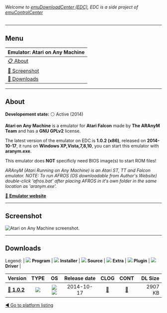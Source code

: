 ###### Welcome to [emuDownloadCenter (EDC)](https://github.com/PhoenixInteractiveNL/emuDownloadCenter/wiki/), EDC is a side project of [emuControlCenter](https://github.com/PhoenixInteractiveNL/emuControlCenter/wiki/)
***
## Menu
| **Emulator: Atari on Any Machine** |
|:---------|
| [:clipboard: About](#about) |
| [:sunrise: Screenshot](#screenshot) |
| [:floppy_disk: Downloads](#downloads) |
***
## About
**Developement state:** :white_circle: Active (2014)

**Atari on Any Machine** is a emulator for **Atari Falcon** made by **The ARAnyM  Team** and has a **GNU GPLv2** license.

The latest version of the emulator on EDC is **1.0.2 (x86)**, released on **2014-10-17**, it runs on **Windows XP,Vista,7,8,10**, you can start this emulator with **aranym.exe**.

This emulator does **NOT** specificly need BIOS image(s) to start ROM files!

_ARAnyM (Atari Running on Any Machine) is an Atari ST, TT and Falcon emulator. NOTE: To run AFROS (OS downloadable from Author's Website) double-click 'afros.bat' after placing AFROS in it's own folder in the same location as 'aranym.exe'._

[:link: **Emulator website**](http://aranym.org/)
***
## Screenshot
![](https://raw.githubusercontent.com/PhoenixInteractiveNL/emuDownloadCenter/master/hooks/aranym/emulator_screen_01.jpg "Atari on Any Machine screenshot.")
***
## Downloads
Legend:
| ![](https://raw.githubusercontent.com/wiki/PhoenixInteractiveNL/emuDownloadCenter/images_misc/icon_program_24.png) **Program** | 
![](https://raw.githubusercontent.com/wiki/PhoenixInteractiveNL/emuDownloadCenter/images_misc/icon_installer_24.png) **Installer** | 
![](https://raw.githubusercontent.com/wiki/PhoenixInteractiveNL/emuDownloadCenter/images_misc/icon_source_code_24.png) **Source** | 
![](https://raw.githubusercontent.com/wiki/PhoenixInteractiveNL/emuDownloadCenter/images_misc/icon_extra_24.png) **Extra** | 
![](https://raw.githubusercontent.com/wiki/PhoenixInteractiveNL/emuDownloadCenter/images_misc/icon_plugin_24.png) **Plugin** | 
![](https://raw.githubusercontent.com/wiki/PhoenixInteractiveNL/emuDownloadCenter/images_misc/icon_driver_24.png) **Driver** | 
 
| Version | TYPE | OS | Release date | CLOG | CONT | DL Size |
|:--------|:----:|:--:|:------------:|:----:|:----:|--------:|
| [:floppy_disk: **1.0.2**](https://github.com/PhoenixInteractiveNL/edc-repo0006/raw/master/aranym/1.0.2.7z) | ![](https://raw.githubusercontent.com/wiki/PhoenixInteractiveNL/emuDownloadCenter/images_misc/icon_program_24.png) | ![](https://raw.githubusercontent.com/wiki/PhoenixInteractiveNL/emuDownloadCenter/images_misc/logo_windows_24.png)![](https://raw.githubusercontent.com/wiki/PhoenixInteractiveNL/emuDownloadCenter/images_misc/icon_32-bit_24.png) | 2014-10-17 | [:page_facing_up:](https://github.com/PhoenixInteractiveNL/edc-repo0006/blob/master/aranym/1.0.2_changelog.txt) | [:mag_right:](https://github.com/PhoenixInteractiveNL/edc-repo0006/blob/master/aranym/1.0.2_contents.txt) | 2907 KB |

[:arrow_backward: Go to platform listing](https://github.com/PhoenixInteractiveNL/emuDownloadCenter/wiki/EDC-Platform-List)
